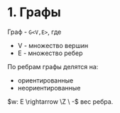 # 1. Графы

Граф - `G<V,E>`, где
+ V - множество вершин
+ E - множество ребер

По ребрам графы делятся на:
+ ориентированные
+ неориентированные

$w: E \rightarrow \Z \ -$ вес ребра.